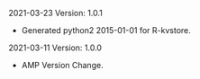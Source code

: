 2021-03-23 Version: 1.0.1
- Generated python2 2015-01-01 for R-kvstore.

2021-03-11 Version: 1.0.0
- AMP Version Change.

